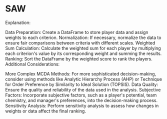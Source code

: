 # SAW
Explanation:

Data Preparation: Create a DataFrame to store player data and assign weights to each criterion.
Normalization: If necessary, normalize the data to ensure fair comparisons between criteria with different scales.
Weighted Sum Calculation: Calculate the weighted sum for each player by multiplying each criterion's value by its corresponding weight and summing the results.
Ranking: Sort the DataFrame by the weighted score to rank the players.
Additional Considerations:

More Complex MCDA Methods: For more sophisticated decision-making, consider using methods like Analytic Hierarchy Process (AHP) or Technique for Order Preference by Similarity to Ideal Solution (TOPSIS).
Data Quality: Ensure the quality and reliability of the data used in the analysis.
Subjective Factors: Incorporate subjective factors, such as a player's potential, team chemistry, and manager's preferences, into the decision-making process.
Sensitivity Analysis: Perform sensitivity analysis to assess how changes in weights or data affect the final ranking.


